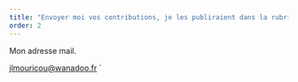 ```yaml
---
title: "Envoyer moi vos contributions, je les publiraient dans la rubrique Actualités"
order: 2
---
```

Mon adresse mail.

jlmouricou@wanadoo.fr
` 